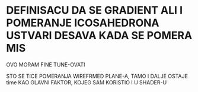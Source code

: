 # DEFINISACU DA SE GRADIENT ALI I POMERANJE ICOSAHEDRONA USTVARI DESAVA KADA SE POMERA MIS

OVO MORAM FINE TUNE-OVATI

STO SE TICE POMERANJA WIREFRMED PLANE-A, TAMO I DALJE OSTAJE time KAO GLAVNI FAKTOR, KOJEG SAM KORISTIO I U SHADER-U
